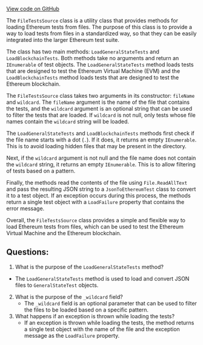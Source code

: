 [View code on GitHub](https://github.com/NethermindEth/nethermind/src/Nethermind/Ethereum.Test.Base/FileTestsSource.cs)

The `FileTestsSource` class is a utility class that provides methods for loading Ethereum tests from files. The purpose of this class is to provide a way to load tests from files in a standardized way, so that they can be easily integrated into the larger Ethereum test suite.

The class has two main methods: `LoadGeneralStateTests` and `LoadBlockchainTests`. Both methods take no arguments and return an `IEnumerable` of test objects. The `LoadGeneralStateTests` method loads tests that are designed to test the Ethereum Virtual Machine (EVM) and the `LoadBlockchainTests` method loads tests that are designed to test the Ethereum blockchain.

The `FileTestsSource` class takes two arguments in its constructor: `fileName` and `wildcard`. The `fileName` argument is the name of the file that contains the tests, and the `wildcard` argument is an optional string that can be used to filter the tests that are loaded. If `wildcard` is not null, only tests whose file names contain the `wildcard` string will be loaded.

The `LoadGeneralStateTests` and `LoadBlockchainTests` methods first check if the file name starts with a dot (`.`). If it does, it returns an empty `IEnumerable`. This is to avoid loading hidden files that may be present in the directory.

Next, if the `wildcard` argument is not null and the file name does not contain the `wildcard` string, it returns an empty `IEnumerable`. This is to allow filtering of tests based on a pattern.

Finally, the methods read the contents of the file using `File.ReadAllText` and pass the resulting JSON string to a `JsonToEthereumTest` class to convert it to a test object. If an exception occurs during this process, the methods return a single test object with a `LoadFailure` property that contains the error message.

Overall, the `FileTestsSource` class provides a simple and flexible way to load Ethereum tests from files, which can be used to test the Ethereum Virtual Machine and the Ethereum blockchain.
## Questions: 
 1. What is the purpose of the `LoadGeneralStateTests` method?
   - The `LoadGeneralStateTests` method is used to load and convert JSON files to `GeneralStateTest` objects.
2. What is the purpose of the `_wildcard` field?
   - The `_wildcard` field is an optional parameter that can be used to filter the files to be loaded based on a specific pattern.
3. What happens if an exception is thrown while loading the tests?
   - If an exception is thrown while loading the tests, the method returns a single test object with the name of the file and the exception message as the `LoadFailure` property.